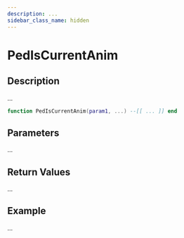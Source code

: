 ```yaml
---
description: ...
sidebar_class_name: hidden
---
```


# PedIsCurrentAnim

## Description

...

```lua
function PedIsCurrentAnim(param1, ...) --[[ ... ]] end
```

## Parameters

...

## Return Values

...

## Example

...

